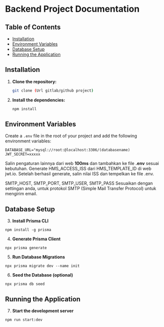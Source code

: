 # Backend Project Documentation

## Table of Contents
- [Installation](#installation)
- [Environment Variables](#environment-variables)
- [Database Setup](#database-setup)
- [Running the Application](#running-the-application)


## Installation

1. **Clone the repository:**
    ```sh
    git clone (Url gitlab/github project)
    ```

2. **Install the dependencies:**
    ```sh
    npm install
    ```

## Environment Variables

Create a `.env` file in the root of your project and add the following environment variables:

```env
DATABASE_URL="mysql://root:@localhost:3306/(databasename)
JWT_SECRET=xxxxx
```
Salin pengaturan lainnya dari web **100ms** dan tambahkan ke file **.env** sesuai kebutuhan.
Generate HMS_ACCESS_ISS dari HMS_TEMPLATE_ID di web jwt.io.
Setelah berhasil generate, salin nilai ISS dan tempelkan ke file .env.

SMTP_HOST, SMTP_PORT, SMTP_USER, SMTP_PASS 
Sesuaikan dengan settingan anda, untuk protokol SMTP (Simple Mail Transfer Protocol) untuk mengirim email.

## Database Setup
3. **Install Prisma CLI**

```
npm install -g prisma
```
4. **Generate Prisma Client**
```
npx prisma generate
```
5. **Run Database Migrations**
```
npx prisma migrate dev --name init

```
6. **Seed the Database (optional)**

```
npx prisma db seed

``` 

## Running the Application

7. **Start the development server**
```
npm run start:dev
```
